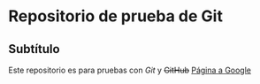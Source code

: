 # Repositorio de prueba de Git

## Subtítulo

Este repositorio es para pruebas con *Git* y ~~GitHub~~
[Página a Google](wwww.google.com)
